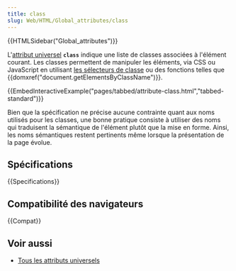 ```yaml
---
title: class
slug: Web/HTML/Global_attributes/class
---
```


{{HTMLSidebar("Global_attributes")}}

L'[attribut universel](/fr/docs/Web/HTML/Attributs_universels) **`class`** indique une liste de classes associées à l'élément courant. Les classes permettent de manipuler les éléments, via CSS ou JavaScript en utilisant [les sélecteurs de classe](/fr/docs/Web/CSS/Sélecteurs_de_classe) ou des fonctions telles que {{domxref("document.getElementsByClassName")}}.

{{EmbedInteractiveExample("pages/tabbed/attribute-class.html","tabbed-standard")}}

Bien que la spécification ne précise aucune contrainte quant aux noms utilisés pour les classes, une bonne pratique consiste à utiliser des noms qui traduisent la sémantique de l'élément plutôt que la mise en forme. Ainsi, les noms sémantiques restent pertinents même lorsque la présentation de la page évolue.

## Spécifications

{{Specifications}}

## Compatibilité des navigateurs

{{Compat}}

## Voir aussi

- [Tous les attributs universels](/fr/docs/Web/HTML/Attributs_universels)
